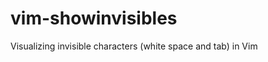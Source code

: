 vim-showinvisibles
==================

Visualizing invisible characters (white space and tab) in Vim